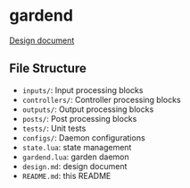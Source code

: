 # gardend

[Design document](design.md)

## File Structure

* `inputs/`: Input processing blocks
* `controllers/`: Controller processing blocks
* `outputs/`: Output processing blocks
* `posts/`: Post processing blocks
* `tests/`: Unit tests
* `configs/`: Daemon configurations
* `state.lua`: state management
* `gardend.lua`: garden daemon
* `design.md`: design document
* `README.md`: this README


